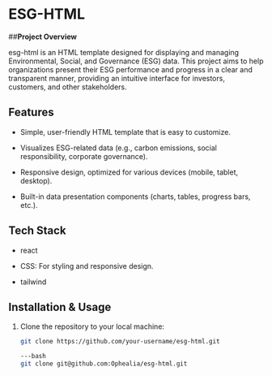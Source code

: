# **ESG-HTML**

##**Project Overview**

esg-html is an HTML template designed for displaying and managing Environmental, Social, and Governance (ESG) data. This project aims to help organizations present their ESG performance and progress in a clear and transparent manner, providing an intuitive interface for investors, customers, and other stakeholders.

## **Features**

* Simple, user-friendly HTML template that is easy to customize.

* Visualizes ESG-related data (e.g., carbon emissions, social responsibility, corporate governance).

* Responsive design, optimized for various devices (mobile, tablet, desktop).

* Built-in data presentation components (charts, tables, progress bars, etc.).

## **Tech Stack**

* react

* CSS: For styling and responsive design.

* tailwind

## **Installation & Usage**

1. Clone the repository to your local machine:
   ```bash
   git clone https://github.com/your-username/esg-html.git

   ---bash
   git clone git@github.com:Ophealia/esg-html.git
